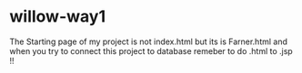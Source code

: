 # willow-way1
The Starting page of my project is not index.html but its is Farner.html and when you try to connect this project to database remeber to do .html to .jsp !!
